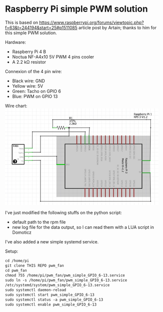 # Raspberry Pi simple PWM solution

This is based on https://www.raspberrypi.org/forums/viewtopic.php?f=63&t=244194&start=25#p1511085 article post by Artain; thanks to him for this simple PWM solution.

Hardware: 
- Raspberry Pi 4 B
- Noctua NF-A4x10 5V PWM 4 pins cooler
- A 2.2 kΩ resistor

Connexion of the 4 pin wire:
- Black wire: GND
- Yellow wire: 5V
- Green: Tacho on GPIO 6
- Blue: PWM on GPIO 13

Wire chart: ![Wiring diagram](electronic_diagram.jpg)

I've just modified the following stuffs on the python script:
- default path to the rpm file
- new log file for the data output, so I can read them with a LUA script in Domoticz

I've also added a new simple systemd service.

Setup:
```
cd /home/pi
git clone THIS REPO pwm_fan
cd pwm_fan
chmod 755 /home/pi/pwm_fan/pwm_simple_GPIO_6-13.service
sudo ln -s /home/pi/pwm_fan/pwm_simple_GPIO_6-13.service /etc/systemd/system/pwm_simple_GPIO_6-13.service
sudo systemctl daemon-reload
sudo systemctl start pwm_simple_GPIO_6-13
sudo systemctl status -a pwm_simple_GPIO_6-13
sudo systemctl enable pwm_simple_GPIO_6-13
```
